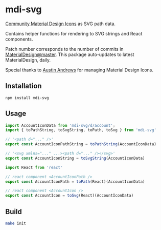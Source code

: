 # mdi-svg
[Community Material Design Icons](https://materialdesignicons.com/) as SVG path data.

Contains helper functions for rendering to SVG strings and React components.

Patch number corresponds to the number of commits in [MaterialDesign@master](https://github.com/Templarian/MaterialDesign).
This package auto-updates to latest MaterialDesign, daily.

Special thanks to [Austin Andrews](https://github.com/Templarian) for managing Material Design Icons.

## Installation

```
npm install mdi-svg
```

## Usage

```js
import AccountIconData from 'mdi-svg/d/account';
import { toPathString, toSvgString, toPath, toSvg } from 'mdi-svg'

// '<path d="..." />'
export const AccountIconPathString = toPathString(AccountIconData)

// '<svg xmlns="..." ...><path d="..." /></svg>'
export const AccountIconString = toSvgString(AccountIconData)

import React from 'react'

// react component <AccountIconPath />
export const AccountIconPath = toPath(React)(AccountIconData)

// react component <AccountIcon />
export const AccountIcon = toSvg(React)(AccountIconData)
```

## Build

```sh
make init
```
